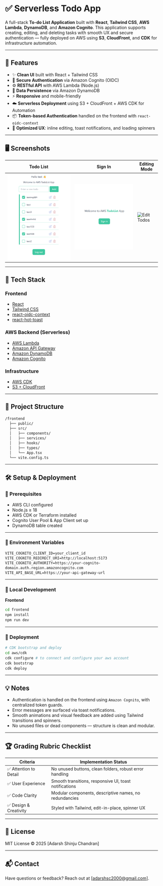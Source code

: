 # ✅ Serverless Todo App

A full-stack **To-do List Application** built with **React**, **Tailwind CSS**, **AWS Lambda**, **DynamoDB**, and **Amazon Cognito**. This application supports creating, editing, and deleting tasks with smooth UX and secure authentication — fully deployed on AWS using **S3**, **CloudFront**, and **CDK** for infrastructure automation.

---

## 🚀 Features

- ✨ **Clean UI** built with React + Tailwind CSS
- 🔐 **Secure Authentication** via Amazon Cognito (OIDC)
- ⚙️ **RESTful API** with AWS Lambda (Node.js)
- 💾 **Data Persistence** via Amazon DynamoDB
- ⚡ **Responsive** and mobile-friendly
- ☁️ **Serverless Deployment** using S3 + CloudFront + AWS CDK for Automation
- 📦 **Token-based Authentication** handled on the frontend with `react-oidc-context`
- 🧠 **Optimized UX**: inline editing, toast notifications, and loading spinners

---

## 🖥️ Screenshots

| Todo List                   | Sign In                          | Editing Mode                      |
|-----------------------------|----------------------------------|-----------------------------------|
| ![Todo List](./public/screenshots/todo-list.png) | ![Todo List](./public/screenshots/sign-in.png) | ![Edit Todos](./screenshots/edit-todo.png) |

---

## 🧱 Tech Stack

### Frontend
- [React](https://reactjs.org/)
- [Tailwind CSS](https://tailwindcss.com/)
- [react-oidc-context](https://github.com/authts/react-oidc-context)
- [react-hot-toast](https://react-hot-toast.com/)

### AWS Backend (Serverless)
- [AWS Lambda](https://aws.amazon.com/lambda/)
- [Amazon API Gateway](https://aws.amazon.com/api-gateway/)
- [Amazon DynamoDB](https://aws.amazon.com/dynamodb/)
- [Amazon Cognito](https://aws.amazon.com/cognito/)

### Infrastructure
- [AWS CDK](https://docs.aws.amazon.com/cdk/)
- [S3 + CloudFront](https://docs.aws.amazon.com/AmazonCloudFront/)

---

## 📂 Project Structure

```
/frontend
  ├── public/
  ├── src/
  │   ├── components/
  │   ├── services/
  │   ├── hooks/
  │   ├── types/
  │   └── App.tsx
  └── vite.config.ts
```

---

## 🛠️ Setup & Deployment

### 🔧 Prerequisites

- AWS CLI configured
- Node.js ≥ 18
- AWS CDK or Terraform installed
- Cognito User Pool & App Client set up
- DynamoDB table created

---

### 🔑 Environment Variables

```env
VITE_COGNITO_CLIENT_ID=your_client_id
VITE_COGNITO_REDIRECT_URI=http://localhost:5173
VITE_COGNITO_AUTHORITY=https://your-cognito-domain.auth.region.amazoncognito.com
VITE_API_BASE_URL=https://your-api-gateway-url
```

---

### 🧪 Local Development

**Frontend**
```bash
cd frontend
npm install
npm run dev
```

---

### 🚀 Deployment

```bash
# CDK bootstrap and deploy
cd aws/cdk
cdk configure # to connect and configure your aws account
cdk bootstrap
cdk deploy
```

---

## 💡 Notes

- Authentication is handled on the frontend using `Amazon Cognito`, with centralized token guards.
- Error messages are surfaced via toast notifications.
- Smooth animations and visual feedback are added using Tailwind transitions and spinners.
- No unused files or dead components — structure is clean and modular.

---

## 🏆 Grading Rubric Checklist

| Criteria             | Implementation Status |
|----------------------|------------------------|
| ✅ Attention to Detail | No unused buttons, clean folders, robust error handling |
| ✅ User Experience     | Smooth transitions, responsive UI, toast notifications |
| ✅ Code Clarity        | Modular components, descriptive names, no redundancies |
| ✅ Design & Creativity | Styled with Tailwind, edit-in-place, spinner UX |

---

## 📜 License

MIT License © 2025 [Adarsh Shinju Chandran]

---

## 📬 Contact

Have questions or feedback? Reach out at [adarshsc2000@gmail.com].